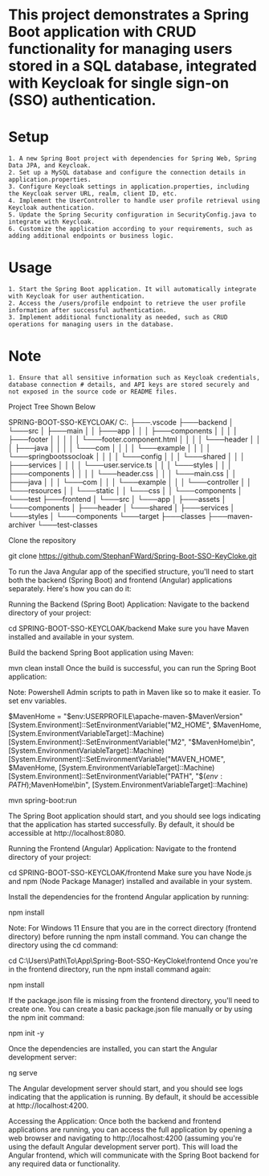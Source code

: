 # This project demonstrates a Spring Boot application with CRUD functionality for managing users stored in a SQL database, integrated with Keycloak for single sign-on (SSO) authentication.

# Setup

    1. A new Spring Boot project with dependencies for Spring Web, Spring Data JPA, and Keycloak.
    2. Set up a MySQL database and configure the connection details in application.properties.
    3. Configure Keycloak settings in application.properties, including the Keycloak server URL, realm, client ID, etc.
    4. Implement the UserController to handle user profile retrieval using Keycloak authentication.
    5. Update the Spring Security configuration in SecurityConfig.java to integrate with Keycloak.
    6. Customize the application according to your requirements, such as adding additional endpoints or business logic.

# Usage
    1. Start the Spring Boot application. It will automatically integrate with Keycloak for user authentication.
    2. Access the /users/profile endpoint to retrieve the user profile information after successful authentication.
    3. Implement additional functionality as needed, such as CRUD operations for managing users in the database.
# Note
    1. Ensure that all sensitive information such as Keycloak credentials, database connection # details, and API keys are stored securely and not exposed in the source code or README files.

Project Tree Shown Below

SPRING-BOOT-SSO-KEYCLOAK/
C:.
├───.vscode
├───backend
│   └───src
│       ├───main
│       │   ├───app
│       │   │   ├───components
│       │   │   │   ├───footer
│       │   │   │   │   └───footer.component.html
│       │   │   │   └───header
│       │   │   ├───java
│       │   │   │   └───com
│       │   │   │       └───example
│       │   │   │           └───springbootssocloak
│       │   │   │               └───config
│       │   │   └───shared
│       │   │       ├───services
│       │   │       │   └───user.service.ts
│       │   │       └───styles
│       │   │           ├───components
│       │   │           │   └───header.css
│       │   │           └───main.css
│       │   ├───java
│       │   │   └───com
│       │   │       └───example
│       │   │           └───controller
│       │   └───resources
│       │       └───static
│       │           └───css
│       │               └───components
│       └───test
├───frontend
│   └───src
│       └───app
│           ├───assets
│           └───components
│               ├───header
│               └───shared
│                   ├───services
│                   └───styles
│                       └───components
└───target
    ├───classes
    ├───maven-archiver
    └───test-classes


Clone the repository 

git clone https://github.com/StephanFWard/Spring-Boot-SSO-KeyCloke.git

To run the Java Angular app of the specified structure, you'll need to start both the backend (Spring Boot) and frontend (Angular) applications separately. Here's how you can do it:

Running the Backend (Spring Boot) Application:
Navigate to the backend directory of your project:

cd SPRING-BOOT-SSO-KEYCLOAK/backend
Make sure you have Maven installed and available in your system.

Build the backend Spring Boot application using Maven:

mvn clean install
Once the build is successful, you can run the Spring Boot application:

Note:
Powershell Admin scripts to path in Maven like so to make it easier. To set env variables.

$MavenHome = "$env:USERPROFILE\apache-maven-$MavenVersion"
[System.Environment]::SetEnvironmentVariable("M2_HOME", $MavenHome, [System.EnvironmentVariableTarget]::Machine)
[System.Environment]::SetEnvironmentVariable("M2", "$MavenHome\bin", [System.EnvironmentVariableTarget]::Machine)
[System.Environment]::SetEnvironmentVariable("MAVEN_HOME", $MavenHome, [System.EnvironmentVariableTarget]::Machine)
[System.Environment]::SetEnvironmentVariable("PATH", "$($env:PATH);$MavenHome\bin", [System.EnvironmentVariableTarget]::Machine)

mvn spring-boot:run

The Spring Boot application should start, and you should see logs indicating that the application has started successfully. By default, it should be accessible at http://localhost:8080.

Running the Frontend (Angular) Application:
Navigate to the frontend directory of your project:

cd SPRING-BOOT-SSO-KEYCLOAK/frontend
Make sure you have Node.js and npm (Node Package Manager) installed and available in your system.

Install the dependencies for the frontend Angular application by running:

npm install

Note: For Windows 11
Ensure that you are in the correct directory (frontend directory) before running the npm install command. You can change the directory using the cd command:

cd C:\Users\Path\To\App\Spring-Boot-SSO-KeyCloke\frontend
Once you're in the frontend directory, run the npm install command again:


npm install

If the package.json file is missing from the frontend directory, you'll need to create one. You can create a basic package.json file manually or by using the npm init command:


npm init -y

Once the dependencies are installed, you can start the Angular development server:

ng serve

The Angular development server should start, and you should see logs indicating that the application is running. By default, it should be accessible at http://localhost:4200.

Accessing the Application:
Once both the backend and frontend applications are running, you can access the full application by opening a web browser and navigating to http://localhost:4200 (assuming you're using the default Angular development server port). This will load the Angular frontend, which will communicate with the Spring Boot backend for any required data or functionality.
